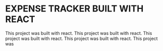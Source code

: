 # EXPENSE TRACKER BUILT WITH REACT

This project was built with react.
This project was built with react.
This project was built with react.
This project was built with react.
This project was 

